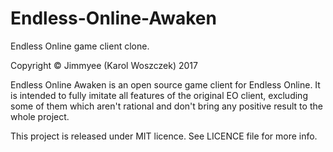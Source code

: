 # Endless-Online-Awaken
Endless Online game client clone.

Copyright © Jimmyee (Karol Woszczek)
2017

Endless Online Awaken is an open source game client for Endless Online. It is intended to fully imitate all features of the original EO client, excluding some of them which aren't rational and don't bring any positive result to the whole project.

This project is released under MIT licence. See LICENCE file for more info.
